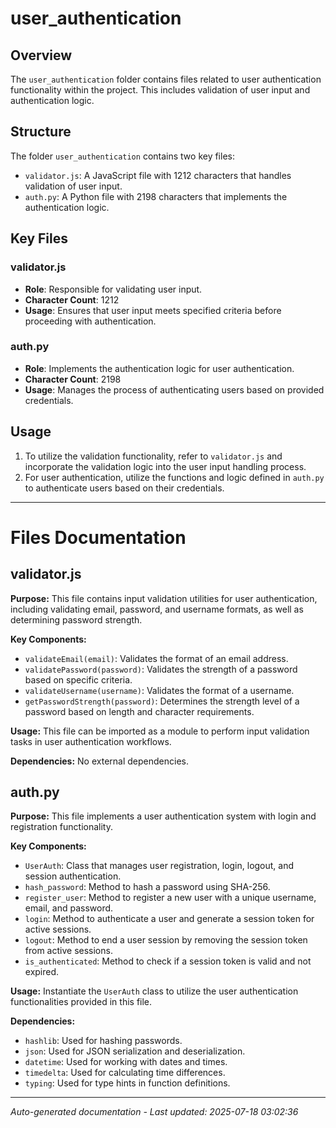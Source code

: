 # user_authentication

## Overview
The `user_authentication` folder contains files related to user authentication functionality within the project. This includes validation of user input and authentication logic.

## Structure
The folder `user_authentication` contains two key files:
- `validator.js`: A JavaScript file with 1212 characters that handles validation of user input.
- `auth.py`: A Python file with 2198 characters that implements the authentication logic.

## Key Files
### validator.js
- **Role**: Responsible for validating user input.
- **Character Count**: 1212
- **Usage**: Ensures that user input meets specified criteria before proceeding with authentication.

### auth.py
- **Role**: Implements the authentication logic for user authentication.
- **Character Count**: 2198
- **Usage**: Manages the process of authenticating users based on provided credentials.

## Usage
1. To utilize the validation functionality, refer to `validator.js` and incorporate the validation logic into the user input handling process.
2. For user authentication, utilize the functions and logic defined in `auth.py` to authenticate users based on their credentials.

---

# Files Documentation

## validator.js

**Purpose:** This file contains input validation utilities for user authentication, including validating email, password, and username formats, as well as determining password strength.

**Key Components:**
- `validateEmail(email)`: Validates the format of an email address.
- `validatePassword(password)`: Validates the strength of a password based on specific criteria.
- `validateUsername(username)`: Validates the format of a username.
- `getPasswordStrength(password)`: Determines the strength level of a password based on length and character requirements.

**Usage:** This file can be imported as a module to perform input validation tasks in user authentication workflows.

**Dependencies:** No external dependencies.

## auth.py

**Purpose:** This file implements a user authentication system with login and registration functionality.

**Key Components:**
- `UserAuth`: Class that manages user registration, login, logout, and session authentication.
- `hash_password`: Method to hash a password using SHA-256.
- `register_user`: Method to register a new user with a unique username, email, and password.
- `login`: Method to authenticate a user and generate a session token for active sessions.
- `logout`: Method to end a user session by removing the session token from active sessions.
- `is_authenticated`: Method to check if a session token is valid and not expired.

**Usage:** Instantiate the `UserAuth` class to utilize the user authentication functionalities provided in this file.

**Dependencies:**
- `hashlib`: Used for hashing passwords.
- `json`: Used for JSON serialization and deserialization.
- `datetime`: Used for working with dates and times.
- `timedelta`: Used for calculating time differences.
- `typing`: Used for type hints in function definitions.

---
*Auto-generated documentation - Last updated: 2025-07-18 03:02:36*
